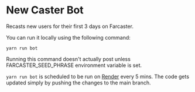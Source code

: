 # New Caster Bot

Recasts new users for their first 3 days on Farcaster.

You can run it locally using the following command:
```
yarn run bot
```

Running this command doesn't actually post unless FARCASTER_SEED_PHRASE environment variable is set.

`yarn run bot` is scheduled to be run on [Render](https://dashboard.render.com/cron/crn-ccpqp5ien0hr84ne2u8g) every 5 mins. The code gets updated simply by pushing the changes to the main branch.
